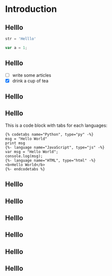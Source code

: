 # Introduction

## Helllo

```js
str = 'Helllo'

var a = 1;
```

## Helllo


- [ ] write some articles
- [x] drink a cup of tea

## Helllo



## Helllo

This is a code block with tabs for each languages:
 ```
{% codetabs name="Python", type="py" -%}
msg = "Hello World"
print msg
{%- language name="JavaScript", type="js" -%}
var msg = "Hello World";
console.log(msg);
{%- language name="HTML", type="html" -%}
<b>Hello World</b>
{%- endcodetabs %}
```

## Helllo





## Helllo





## Helllo






## Helllo





## Helllo




## Helllo